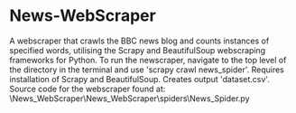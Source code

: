 # News-WebScraper
A webscraper that crawls the BBC news blog and counts instances of specified words, utilising the Scrapy and BeautifulSoup webscraping frameworks for Python.
To run the newscraper, navigate to the top level of the directory in the terminal and use 'scrapy crawl news_spider'. 
Requires installation of Scrapy and BeautifulSoup. Creates output 'dataset.csv'. 
Source code for the webscraper found at: \News_WebScraper\News_WebScraper\spiders\News_Spider.py
